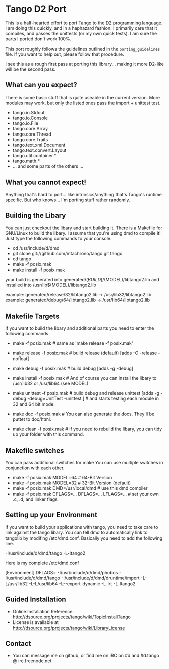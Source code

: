 Tango D2 Port
========

This is a half-hearted effort to port [Tango](http://www.dsource.org/projects/tango/) to the [D2 programming language](http://www.dlang.org). I am doing this quickly, and in a haphazard fashion. I primarily care that it compiles, and passes the unittests (or my own quick tests). I am sure the parts I ported don't work 100%.

This port roughly follows the guidelines outlined in the `porting_guidelines` file. If you want to help out, please follow that procedure.

I see this as a rough first pass at porting this library... making it more D2-like will be the second pass.

What can you expect?
--------

There is some basic stuff that is quite useable in the current version. More modules may work, but only the listed ones pass the import + unittest test.

 * tango.io.Stdout
 * tango.io.Console
 * tango.io.File
 * tango.core.Array
 * tango.core.Thread
 * tango.core.Traits
 * tango.text.xml.Document
 * tango.text.convert.Layout
 * tango.util.container.*
 * tango.math.*
 * ... and some parts of the others ...
    
What you cannot expect!
--------

Anything that's hard to port... like intrinsics/anything that's Tango's runtime specific. But who knows... I'm porting stuff rather randomly.

Building the Libary
--------

You can just checkout the libary and start building it. There is a Makefile for GNU/Linux to build the libary. I assume that you're using dmd to compile it! Just type the following commands to your console.

 * cd /usr/include/d/dmd
 * git clone git://github.com/mtachrono/tango.git tango
 * cd tango
 * make -f posix.mak
 * make install -f posix.mak
    
your build is generated into generated/$(BUILD)/$(MODEL)/libtango2.lib
and installed into /usr/lib$(MODEL)/libtango2.lib
    
example: generated/release/32/libtango2.lib -> /usr/lib32/libtango2.lib
example: generated/debug/64/libtango2.lib -> /usr/lib64/libtango2.lib

Makefile Targets
--------

If you want to build the libary  and additional parts you need to enter the following commands

 * make -f posix.mak                # same as 'make release -f posix.mak'

 * make release -f posix.mak        # build release (default) [adds -O -release -nofloat]
 * make debug -f posix.mak          # build debug [adds -g -debug]

 * make install -f posix.mak        # And of course you can install the libary to /usr/lib32 or /usr/lib64 (see MODEL)

 * make unittest -f posix.mak       # build debug and release unittest [adds -g -debug -debug=UnitTest -unittest ]
                                    # and starts testing each module in 32 and 64 bit mode.
                                   
 * make doc -f posix.mak            # You can also generate the docs. They'll be puttet to doc/html.

 * make clean -f posix.mak          # If you need to rebuild the libary, you can tidy up your folder with this command.

Makefile switches
--------

You can pass additional switches for make You can use multiple switches in conjunction with each other.

 * make -f posix.mak MODEL=64                           # 64-Bit Version
 * make -f posix.mak MODEL=32                           # 32-Bit Version (default)
 * make -f posix.mak DMD=/usr/local/dmd                 # use this dmd compiler
 * make -f posix.mak CFLAGS=... DFLAGS=... LFLAGS=...   # set your own .c, .d, and linker flags
    
Setting up your Environment
--------

If you want to build your applications with tango, you need to take care to link against the tango libary. You can tell dmd to automatically link to tangolib by modifing /etc/dmd.conf. Basically you need to add the following line.

-I/usr/include/d/dmd/tango -L-ltango2

Here is my complete /etc/dmd.conf

[Environment]
DFLAGS= -I/usr/include/d/dmd/phobos -I/usr/include/d/dmd/tango -I/usr/include/d/dmd/druntime/import -L-L/usr/lib32 -L-L/usr/lib64 -L--export-dynamic -L-lrt -L-ltango2

Guided Installation
--------

 * Online Installation Reference:  http://dsource.org/projects/tango/wiki/TopicInstallTango
 * License is available at http://dsource.org/projects/tango/wiki/LibraryLicense

Contact
--------

 * You can message me on github, or find me on IRC on #d and #d.tango @ irc.freenode.net
